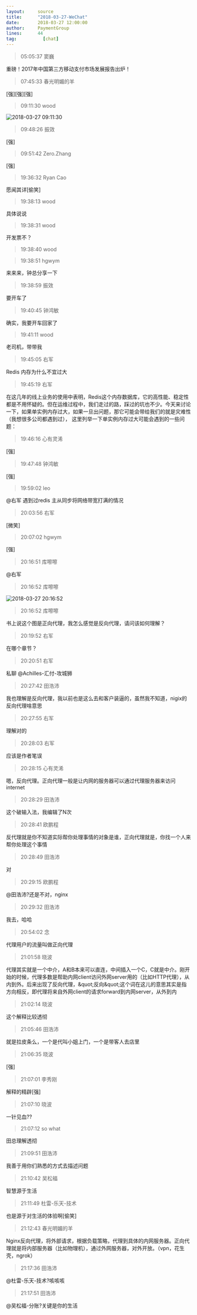 ```yaml
---
layout:     source 
title:      "2018-03-27-WeChat"
date:       2018-03-27 12:00:00
author:     PaymentGroup
lines:      44 
tag:		  [chat]
---
```

> 05:05:37  窦巍  
   
重磅！2017年中国第三方移动支付市场发展报告出炉！  
   
> 07:45:33  春光明媚的羊  
   
[强][强][强]  
   
> 09:11:30  wood  
   
![2018-03-27 09:11:30](http://static.cocolian.org/img/20180327_091130.png) 
   
> 09:48:26  振效  
   
[强]  
   
> 09:51:42  Zero.Zhang  
   
[强]  
   
> 19:36:32  Ryan Cao  
   
愿闻其详[偷笑]  
   
> 19:38:13  wood  
   
具体说说  
   
> 19:38:31  wood  
   
开发票不？  
   
> 19:38:40  wood  
   
  
   
> 19:38:51  hgwym  
   
来来来，钟总分享一下  
   
> 19:38:59  振效  
   
要开车了  
   
> 19:40:45  钟鸿敏  
   
确实，我要开车回家了  
   
> 19:41:11  wood  
   
老司机，带带我  
   
> 19:45:05  右军  
   
Redis 内存为什么不宜过大  
   
> 19:45:19  右军  
   
在这几年的线上业务的使用中表明，Redis这个内存数据库，它的高性能、稳定性都是不用怀疑的。但在运维过程中，我们走过的路，踩过的坑也不少。今天来讨论一下，如果单实例内存过大，如果一旦出问题，那它可能会带给我们的就是灾难性（我想很多公司都遇到过）， 这里列举一下单实例内存过大可能会遇到的一些问题：  
   
> 19:46:16  心有灵浠  
   
[强]  
   
> 19:47:48  钟鸿敏  
   
[强]  
   
> 19:59:02  leo  
   
@右军 遇到过redis 主从同步将网络带宽打满的情况  
   
> 20:03:56  右军  
   
[微笑]  
   
> 20:07:02  hgwym  
   
[强]  
   
> 20:16:51  库嚓嚓  
   
@右军     
   
> 20:16:52  库嚓嚓  
   
![2018-03-27 20:16:52](http://static.cocolian.org/img/20180327_201652.png) 
   
> 20:16:52  库嚓嚓  
   
书上说这个图是正向代理，我怎么感觉是反向代理，请问该如何理解？  
   
> 20:19:52  右军  
   
在哪个章节？  
   
> 20:20:51  右军  
   
私聊  @Achilles-汇付-攻城狮   
   
> 20:27:42  田浩沛  
   
我也理解是反向代理，我以前也是这么去和客户装逼的，虽然我不知道，nigix的反向代理啥意思  
   
> 20:27:55  右军  
   
理解对的  
   
> 20:28:03  右军  
   
应该是作者笔误  
   
> 20:28:15  心有灵浠  
   
嗯，反向代理。正向代理一般是让内网的服务器可以通过代理服务器来访问internet  
   
> 20:28:29  田浩沛  
   
这个破输入法，我编辑了N次  
   
> 20:28:41  欧鹏程  
   
反代理就是你不知道实际帮你处理事情的对象是谁，正向代理就是，你找一个人来帮你处理这个事情  
   
> 20:28:49  田浩沛  
   
对  
   
> 20:29:15  欧鹏程  
   
@田浩沛?还是不对，nginx  
   
> 20:29:32  田浩沛  
   
我去，哈哈  
   
> 20:54:02  念  
   
代理用户的流量叫做正向代理  
   
> 21:01:58  晓波  
   
代理其实就是一个中介，A和B本来可以直连，中间插入一个C，C就是中介。刚开始的时候，代理多数是帮助内网client访问外网server用的（比如HTTP代理），从内到外。后来出现了反向代理，&amp;quot;反向&amp;quot;这个词在这儿的意思其实是指方向相反，即代理将来自外网client的请求forward到内网server，从外到内  
   
> 21:02:14  晓波  
   
这个解释比较透彻  
   
> 21:05:46  田浩沛  
   
就是拉皮条么，一个是代叫小姐上门，一个是带客人去店里  
   
> 21:06:35  晓波  
   
[强]  
   
> 21:07:01  李秀刚  
   
解释的精辟[强]  
   
> 21:07:10  晓波  
   
一针见血??  
   
> 21:07:12  so what   
   
田总理解透彻  
   
> 21:09:51  田浩沛  
   
我善于用你们熟悉的方式去描述问题  
   
> 21:10:42  吴松福  
   
智慧源于生活  
   
> 21:11:49  杜雷-乐天-技术  
   
也是源于对生活的体验啊[偷笑]  
   
> 21:12:43  春光明媚的羊  
   
Nginx反向代理，将外部请求，根据负载策略，代理到具体的内网服务器。正向代理就是将内部服务器（比如物理机），通过外网服务器，对外开放。（vpn，花生壳，ngrok）  
   
> 21:17:36  田浩沛  
   
@杜雷-乐天-技术?咳咳咳  
   
> 21:17:51  田浩沛  
   
@吴松福-分账?关键是你的生活  
   
